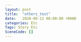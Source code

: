 ```yaml
---
layout: post
title:  "others_test"
date:   2020-09-12 08:00:00 +0000
categories: Etc
Tags: Story Etc
SceneCode: []
---
```


